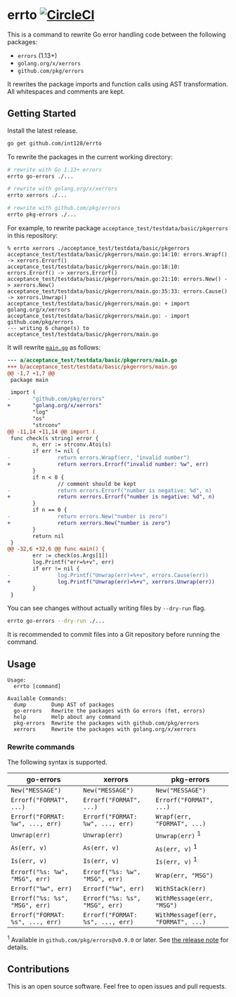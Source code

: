 # errto [![CircleCI](https://circleci.com/gh/int128/errto.svg?style=shield)](https://circleci.com/gh/int128/errto)

This is a command to rewrite Go error handling code between the following packages:

- `errors` (1.13+)
- `golang.org/x/xerrors`
- `github.com/pkg/errors`

It rewrites the package imports and function calls using AST transformation.
All whitespaces and comments are kept.


## Getting Started

Install the latest release.

```sh
go get github.com/int128/errto
```

To rewrite the packages in the current working directory:

```sh
# rewrite with Go 1.13+ errors
errto go-errors ./...

# rewrite with golang.org/x/xerrors
errto xerrors ./...

# rewrite with github.com/pkg/errors
errto pkg-errors ./...
```

For example, to rewrite package `acceptance_test/testdata/basic/pkgerrors` in this repository:

```console
% errto xerrors ./acceptance_test/testdata/basic/pkgerrors
acceptance_test/testdata/basic/pkgerrors/main.go:14:10: errors.Wrapf() -> xerrors.Errorf()
acceptance_test/testdata/basic/pkgerrors/main.go:18:10: errors.Errorf() -> xerrors.Errorf()
acceptance_test/testdata/basic/pkgerrors/main.go:21:10: errors.New() -> xerrors.New()
acceptance_test/testdata/basic/pkgerrors/main.go:35:33: errors.Cause() -> xerrors.Unwrap()
acceptance_test/testdata/basic/pkgerrors/main.go: + import golang.org/x/xerrors
acceptance_test/testdata/basic/pkgerrors/main.go: - import github.com/pkg/errors
--- writing 6 change(s) to acceptance_test/testdata/basic/pkgerrors/main.go
```

It will rewrite [`main.go`](acceptance_test/testdata/basic/pkgerrors/main.go) as follows:

```patch
--- a/acceptance_test/testdata/basic/pkgerrors/main.go
+++ b/acceptance_test/testdata/basic/pkgerrors/main.go
@@ -1,7 +1,7 @@
 package main

 import (
-       "github.com/pkg/errors"
+       "golang.org/x/xerrors"
        "log"
        "os"
        "strconv"
@@ -11,14 +11,14 @@ import (
 func check(s string) error {
        n, err := strconv.Atoi(s)
        if err != nil {
-               return errors.Wrapf(err, "invalid number")
+               return xerrors.Errorf("invalid number: %w", err)
        }
        if n < 0 {
                // comment should be kept
-               return errors.Errorf("number is negative: %d", n)
+               return xerrors.Errorf("number is negative: %d", n)
        }
        if n == 0 {
-               return errors.New("number is zero")
+               return xerrors.New("number is zero")
        }
        return nil
 }
@@ -32,6 +32,6 @@ func main() {
        err := check(os.Args[1])
        log.Printf("err=%+v", err)
        if err != nil {
-               log.Printf("Unwrap(err)=%+v", errors.Cause(err))
+               log.Printf("Unwrap(err)=%+v", xerrors.Unwrap(err))
        }
 }
```

You can see changes without actually writing files by `--dry-run` flag.

```sh
errto go-errors --dry-run ./...
```

It is recommended to commit files into a Git repository before running the command.


## Usage

```
Usage:
  errto [command]

Available Commands:
  dump        Dump AST of packages
  go-errors   Rewrite the packages with Go errors (fmt, errors)
  help        Help about any command
  pkg-errors  Rewrite the packages with github.com/pkg/errors
  xerrors     Rewrite the packages with golang.org/x/xerrors
```

### Rewrite commands

The following syntax is supported.

| go-errors | xerrors | pkg-errors |
|-----------|---------|------------|
| `New("MESSAGE")` | `New("MESSAGE")` | `New("MESSAGE")` |
| `Errorf("FORMAT", ...)` | `Errorf("FORMAT", ...)` | `Errorf("FORMAT", ...)` |
| `Errorf("FORMAT: %w", ..., err)` | `Errorf("FORMAT: %w", ..., err)` | `Wrapf(err, "FORMAT", ...)` |
| `Unwrap(err)` | `Unwrap(err)` | `Unwrap(err)` <sup>1</sup> |
| `As(err, v)` | `As(err, v)` | `As(err, v)` <sup>1</sup> |
| `Is(err, v)` | `Is(err, v)` | `Is(err, v)` <sup>1</sup> |
| `Errorf("%s: %w", "MSG", err)` | `Errorf("%s: %w", "MSG", err)` | `Wrap(err, "MSG")` |
| `Errorf("%w", err)` | `Errorf("%w", err)` | `WithStack(err)` |
| `Errorf("%s: %s", "MSG", err)` | `Errorf("%s: %s", "MSG", err)` | `WithMessage(err, "MSG")` |
| `Errorf("FORMAT: %s", ..., err)` | `Errorf("FORMAT: %s", ..., err)` | `WithMessagef(err, "FORMAT", ...)` |

<sup>1</sup> Available in `github.com/pkg/errors@v0.9.0` or later. See [the release note](https://github.com/pkg/errors/releases/tag/v0.9.0) for details.


## Contributions

This is an open source software.
Feel free to open issues and pull requests.
